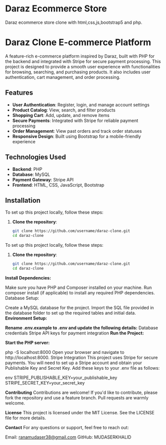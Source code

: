 # Daraz Ecommerce Store
 Daraz ecommerce store clone with html,css,js,bootstrap5 and php.
# Daraz Clone E-commerce Platform

A feature-rich e-commerce platform inspired by Daraz, built with PHP for the backend and integrated with Stripe for secure payment processing. This project is designed to provide a smooth user experience with functionalities for browsing, searching, and purchasing products. It also includes user authentication, cart management, and order processing.

## Features

- **User Authentication**: Register, login, and manage account settings
- **Product Catalog**: View, search, and filter products
- **Shopping Cart**: Add, update, and remove items
- **Secure Payments**: Integrated with Stripe for reliable payment processing
- **Order Management**: View past orders and track order statuses
- **Responsive Design**: Built using Bootstrap for a mobile-friendly experience

## Technologies Used

- **Backend**: PHP
- **Database**: MySQL
- **Payment Gateway**: Stripe API
- **Frontend**: HTML, CSS, JavaScript, Bootstrap

## Installation
To set up this project locally, follow these steps:

1. **Clone the repository**:
   ```bash
   git clone https://github.com/username/daraz-clone.git
   cd daraz-clone

To set up this project locally, follow these steps:

1. **Clone the repository**:
   ```bash
   git clone https://github.com/username/daraz-clone.git
   cd daraz-clone
**Install Dependencies:**

Make sure you have PHP and Composer installed on your machine.
Run composer install (if applicable) to install any required PHP dependencies.
Database Setup:

Create a MySQL database for the project.
Import the SQL file provided in the database folder to set up the required tables and initial data.
**Environment Setup:**

**Rename .env.example to .env and update the following details:**
Database credentials
Stripe API keys for payment integration
**Run the Project:**

**Start the PHP server:**

php -S localhost:8000
Open your browser and navigate to http://localhost:8000.
Stripe Integration
This project uses Stripe for secure payments. You will need to set up a Stripe account and obtain your Publishable Key and Secret Key. Add these keys to your .env file as follows:

env
STRIPE_PUBLISHABLE_KEY=your_publishable_key
STRIPE_SECRET_KEY=your_secret_key

**Contributing**
Contributions are welcome! If you'd like to contribute, please fork the repository and use a feature branch. Pull requests are warmly welcome.

**License**
This project is licensed under the MIT License. See the LICENSE file for more details.

**Contact**
For any questions or support, feel free to reach out:

Email: ranamudaser38@gmail.com
GitHub: MUDASERKHALID
